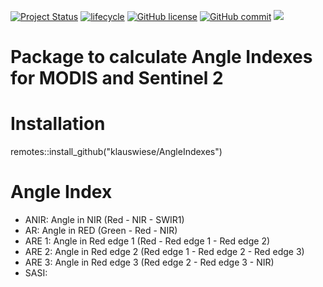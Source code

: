 <!-- badges: start -->
[![Project Status](https://www.repostatus.org/badges/latest/active.svg)](https://www.repostatus.org/#active)
[![lifecycle](https://img.shields.io/badge/lifecycle-stable-brightgreen.svg)](https://www.tidyverse.org/lifecycle/#stable)
[![GitHub license](https://img.shields.io/github/license/Naereen/StrapDown.js.svg)](https://github.com/Naereen/StrapDown.js/blob/master/LICENSE)
[![GitHub commit](https://img.shields.io/github/last-commit/pcm-dpc/COVID-19)](https://github.com/klauswiese/AngleIndexes/commits)
![](https://visitor-badge.laobi.icu/badge?page_id=klauswiese.klauswiese/AngleIndexes) 
<!-- badges: end -->

# Package to calculate Angle Indexes for MODIS and Sentinel 2

# Installation

remotes::install_github("klauswiese/AngleIndexes")

# Angle Index

- ANIR: Angle in NIR (Red - NIR - SWIR1)
- AR: Angle in RED (Green - Red - NIR)
- ARE 1: Angle in Red edge 1 (Red - Red edge 1 - Red edge 2)
- ARE 2: Angle in Red edge 2 (Red edge 1 - Red edge 2 - Red edge 3)
- ARE 3: Angle in Red edge 3 (Red edge 2 - Red edge 3 - NIR)
- SASI: 
